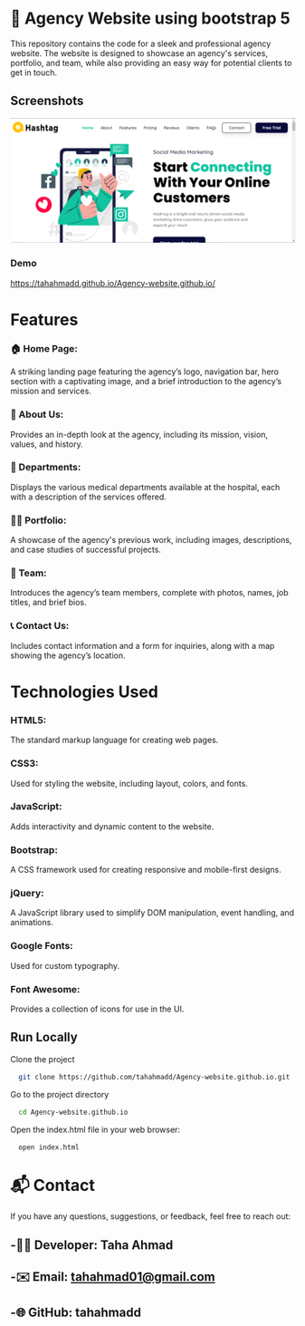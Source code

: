 
# 🏢 Agency Website  using bootstrap 5

This repository contains the code for a sleek and professional agency website. The website is designed to showcase an agency's services, portfolio, and team, while also providing an easy way for potential clients to get in touch.



## Screenshots

![App Screenshot](https://github.com/Tahahmadd/Agency-website.github.io/blob/3ba175b2c0f31f37c7a5262bc99a654ba90f9984/Agency%20website%20homepage.png)

### Demo

https://tahahmadd.github.io/Agency-website.github.io/


# Features

### 🏠 Home Page:

A striking landing page featuring the agency’s logo, navigation bar, hero section with a captivating image, and a brief introduction to the agency’s mission and services.


### 💼 About Us:

Provides an in-depth look at the agency, including its mission, vision, values, and history.


### 🏥 Departments:

Displays the various medical departments available at the hospital, each with a description of the services offered.

### 🧑‍🎨 Portfolio:

A showcase of the agency's previous work, including images, descriptions, and case studies of successful projects.


### 👥 Team:

Introduces the agency’s team members, complete with photos, names, job titles, and brief bios.

### 📞 Contact Us: 

Includes contact information and a form for inquiries, along with a map showing the agency’s location.



# Technologies Used

### HTML5: 
The standard markup language for creating web pages.

### CSS3: 
Used for styling the website, including layout, colors, and fonts.

### JavaScript: 
Adds interactivity and dynamic content to the website.

### Bootstrap: 
A CSS framework used for creating responsive and mobile-first designs.

### jQuery: 
A JavaScript library used to simplify DOM manipulation, event handling, and animations.

### Google Fonts: 
Used for custom typography.

### Font Awesome: 
Provides a collection of icons for use in the UI.

## Run Locally

Clone the project

```bash
  git clone https://github.com/tahahmadd/Agency-website.github.io.git


```

Go to the project directory

```bash
  cd Agency-website.github.io


```

Open the index.html file in your web browser:

```bash
  open index.html

```

# 📬 Contact
If you have any questions, suggestions, or feedback, feel free to reach out:

## -👨‍💻 Developer: Taha Ahmad
## -✉️ Email: tahahmad01@gmail.com
## -🌐 GitHub: tahahmadd



